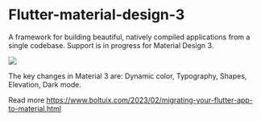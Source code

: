# Flutter-material-design-3
A framework for building beautiful, natively compiled applications from a single codebase. Support is in progress for Material Design 3.

<img src="https://blogger.googleusercontent.com/img/b/R29vZ2xl/AVvXsEh5l3g6B-9GFpgAbIPtDL1jJXSs_Y01FVgvaNro0POwOe3tDs19E_RvlrJQ-L-g2zLa4amvlQ5sCyJJ5rQX8DrrN3tC9PW00mloVqGCbK67f5wivoBNwxl9CZluZprFHkPZksLMKOzMGfAaL7LPjVb40b-n-QohhvVrqNfyTgXRWzqBKjBRV5KpUgsR/s16000/p1.jpg">

The key changes in Material 3 are:
Dynamic color,
Typography,
Shapes,
Elevation,
Dark mode.

Read more
https://www.boltuix.com/2023/02/migrating-your-flutter-app-to-material.html